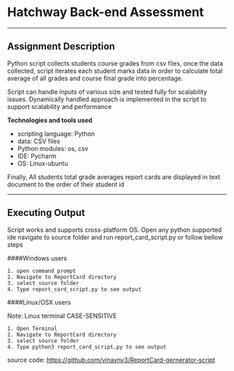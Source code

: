 
# Hatchway Back-end Assessment

----------------------
Assignment Description
----------------------
Python script collects students course grades from csv files,
once the data collected, script iterates each student marks data 
 in order to calculate total average of all grades and course final grade into percentage.
 
Script can handle inputs of various size and tested fully for scalability
issues. Dynamically handled approach is implemented in the script to
support scalability and performance

**Technologies and tools used**
- scripting language: Python
- data: CSV files
- Python modules: os, csv
- IDE: Pycharm
- OS: Linux-ubuntu
 
Finally, All students total grade averages report cards are displayed in text document to
the order of their student id
  


-------------------------
Executing Output
-------------------------
Script works and supports cross-platform OS.
Open any python supported ide navigate to source folder 
and run report_card_script.py or follow bellow steps

 
####Windows users


    1. open command prompt 
    2. Navigate to ReportCard directory
    3. select source folder
    4. Type report_card_script.py to see output

####Linux/OSX users

Note: Linux terminal CASE-SENSITIVE
    
    1. Open Terminal
    2. Navigate to ReportCard directory
    3. select source folder
    4. Type python3 report_card_script.py to see output



source code: https://github.com/vinaynv3/ReportCard-gernerator-script